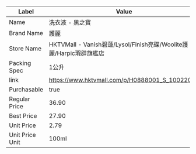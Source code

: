 | Label           | Value                                                    |
| --------------- | -------------------------------------------------------- |
| Name            | 洗衣液 - 黑之寶                                                |
| Brand Name      | 護麗                                                       |
| Store Name      | HKTVMall - Vanish碧蓮/Lysol/Finish亮碟/Woolite護麗/Harpic瑕辟旗艦店 |
| Packing Spec    | 1公升                                                      |
| link            | https://www.hktvmall.com/p/H0888001_S_10022053           |
| Purchasable     | true                                                     |
| Regular Price   | 36.90                                                    |
| Best Price      | 27.90                                                    |
| Unit Price      | 2.79                                                     |
| Unit Price Unit | 100ml                                                    |
